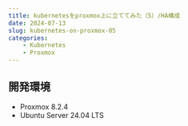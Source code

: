 ```yaml
---
title: kubernetesをproxmox上に立ててみた（5）/HA構成
date: 2024-07-13
slug: kubernetes-on-proxmox-05
categories:
    - Kubernetes
    - Proxmox
---
```


## 開発環境
- Proxmox 8.2.4
- Ubuntu Server 24.04 LTS

##
